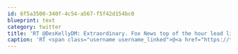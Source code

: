 ```yaml
---
id: 6f5a3500-340f-4c54-a567-f5f42d154bc0
blueprint: text
category: twitter
title: 'RT @DesKellyDM: Extraordinary. Fox News top of the hour lead line is Stock Market fall due to fears of terrorist attack in Boston. Prior ...'
caption: 'RT <span class="username username_linked">@<a href="https://twitter.com/DesKellyDM" title="Des Kelly">DesKellyDM</a></span>: Extraordinary. Fox News top of the hour lead line is Stock Market fall due to fears of terrorist attack in Boston. Prior ...'
---
```

